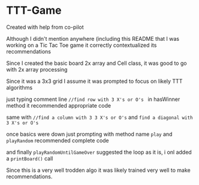 # TTT-Game

Created with help from co-pilot

Although I didn't mention anywhere (including this README that I was working on a Tic Tac Toe game it correctly contextualized its recommendations

Since I created the basic board 2x array and Cell class, it was good to go with 2x array processing

Since it was a 3x3 grid I assume it was prompted to focus on likely TTT algorithms

just typing comment line `//find row with 3 X's or O's ` in hasWinner method it recommended appropriate code

same with `//find a column with 3 3 X's or O's` and `find a diagonal with 3 X's or O's`

once basics were down just prompting with method name `play` and `playRandom` recommended complete code

and finally `playRandomUntilGameOver` suggested the loop as it is, i onl added a `printBoard()` call

Since this is a very well trodden algo it was likely trained very well to make recommendations.



